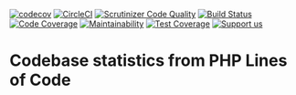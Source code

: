 [![codecov](https://codecov.io/gh/Firesphere/silverstripe-subsite-solr/branch/master/graph/badge.svg)](https://codecov.io/gh/Firesphere/silverstripe-subsite-solr)
[![CircleCI](https://circleci.com/gh/Firesphere/silverstripe-subsite-solr/tree/master.svg?style=svg)](https://circleci.com/gh/Firesphere/silverstripe-subsite-solr/tree/master)
[![Scrutinizer Code Quality](https://scrutinizer-ci.com/g/Firesphere/silverstripe-subsite-solr/badges/quality-score.png?b=master)](https://scrutinizer-ci.com/g/Firesphere/silverstripe-subsite-solr/?branch=master)
[![Build Status](https://scrutinizer-ci.com/g/Firesphere/silverstripe-subsite-solr/badges/build.png?b=master)](https://scrutinizer-ci.com/g/Firesphere/silverstripe-subsite-solr/build-status/master)
[![Code Coverage](https://scrutinizer-ci.com/g/Firesphere/silverstripe-subsite-solr/badges/coverage.png?b=master)](https://scrutinizer-ci.com/g/Firesphere/silverstripe-subsite-solr/?branch=master)
[![Maintainability](https://api.codeclimate.com/v1/badges/e8c041f6b0d81d06b3a6/maintainability)](https://codeclimate.com/github/Firesphere/silverstripe-subsite-solr/maintainability)
[![Test Coverage](https://api.codeclimate.com/v1/badges/e8c041f6b0d81d06b3a6/test_coverage)](https://codeclimate.com/github/Firesphere/silverstripe-subsite-solr/test_coverage)
[![Support us](https://enjoy.gitstore.app/repositories/badge-Firesphere/silverstripe-solr-search.svg)](https://enjoy.gitstore.app/repositories/Firesphere/silverstripe-solr-search)

# Codebase statistics from PHP Lines of Code
